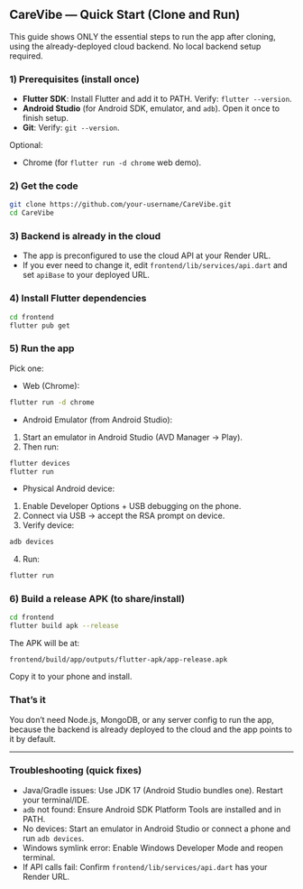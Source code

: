 ## CareVibe — Quick Start (Clone and Run)

This guide shows ONLY the essential steps to run the app after cloning, using the already-deployed cloud backend. No local backend setup required.

### 1) Prerequisites (install once)
- **Flutter SDK**: Install Flutter and add it to PATH. Verify: `flutter --version`.
- **Android Studio** (for Android SDK, emulator, and `adb`). Open it once to finish setup.
- **Git**: Verify: `git --version`.

Optional:
- Chrome (for `flutter run -d chrome` web demo).

### 2) Get the code
```bash
git clone https://github.com/your-username/CareVibe.git
cd CareVibe
```

### 3) Backend is already in the cloud
- The app is preconfigured to use the cloud API at your Render URL.
- If you ever need to change it, edit `frontend/lib/services/api.dart` and set `apiBase` to your deployed URL.

### 4) Install Flutter dependencies
```bash
cd frontend
flutter pub get
```

### 5) Run the app
Pick one:

- Web (Chrome):
```bash
flutter run -d chrome
```

- Android Emulator (from Android Studio):
1. Start an emulator in Android Studio (AVD Manager → Play).
2. Then run:
```bash
flutter devices
flutter run
```

- Physical Android device:
1. Enable Developer Options + USB debugging on the phone.
2. Connect via USB → accept the RSA prompt on device.
3. Verify device:
```bash
adb devices
```
4. Run:
```bash
flutter run
```

### 6) Build a release APK (to share/install)
```bash
cd frontend
flutter build apk --release
```
The APK will be at:
```
frontend/build/app/outputs/flutter-apk/app-release.apk
```
Copy it to your phone and install.

### That’s it
You don’t need Node.js, MongoDB, or any server config to run the app, because the backend is already deployed to the cloud and the app points to it by default.

---

### Troubleshooting (quick fixes)
- Java/Gradle issues: Use JDK 17 (Android Studio bundles one). Restart your terminal/IDE.
- `adb` not found: Ensure Android SDK Platform Tools are installed and in PATH.
- No devices: Start an emulator in Android Studio or connect a phone and run `adb devices`.
- Windows symlink error: Enable Windows Developer Mode and reopen terminal.
- If API calls fail: Confirm `frontend/lib/services/api.dart` has your Render URL.


